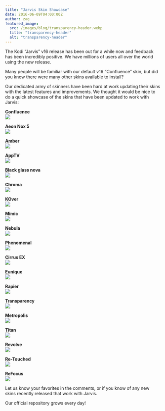 ```yaml
---
title: "Jarvis Skin Showcase"
date: 2016-06-09T04:00:00Z
author: zag
featured_image:
  src: /images/blog/transparency-header.webp
  title: "transparency-header"
  alt: "transparency-header"
---
```


The Kodi “Jarvis” v16 release has been out for a while now and feedback has been incredibly positive. We have millions of users all over the world using the new release.

Many people will be familiar with our default v16 “Confluence” skin, but did you know there were many other skins available to install?

Our dedicated army of skinners have been hard at work updating their skins with the latest features and improvements. We thought it would be nice to do a quick showcase of the skins that have been updated to work with Jarvis:

**Confluence**  
[![](/images/blog/Final-Confluence.webp)](/images/blog/Final-Confluence-large.webp)

**Aeon Nox 5**  
[![](/images/blog/Final-Aeon_Nox_5.webp)](/images/blog/Final-Aeon_Nox_5-large.webp)

**Amber**  
[![](/images/blog/Final-Amber.webp)](/images/blog/Final-Amber-large.webp)

**AppTV**  
[![](/images/blog/Final-AppTV.webp)](/images/blog/Final-AppTV-large.webp)

**Black glass nova**  
[![](/images/blog/Final-Black_glass_nova.webp)](/images/blog/Final-Black_glass_nova-large.webp)

**Chroma**  
[![](/images/blog/Final-Chroma.webp)](/images/blog/Final-Chroma-large.webp)

**KOver**  
[![](/images/blog/Final-Kover.webp)](/images/blog/Final-Kover-large.webp)

**Mimic**  
[![](/images/blog/Final-Mimic.webp)](/images/blog/Final-Mimic-large.webp)

**Nebula**  
[![](/images/blog/Final-Nebula.webp)](/images/blog/Final-Nebula-large.webp)

**Phenomenal**  
[![](/images/blog/Final-Phenominal.webp)](/images/blog/Final-Phenominal-large.webp)

**Cirrus EX**  
[![](/images/blog/Final-Cirrus_ex.webp)](/images/blog/Final-Cirrus_ex-large.webp)

**Eunique**  
[![](/images/blog/Final-Eunique.webp)](/images/blog/Final-Eunique-large.webp)

**Rapier**  
[![](/images/blog/Final-Rapier.webp)](/images/blog/Final-Rapier-large.webp)

**Transparency**  
[![](/images/blog/final-transparency.webp)](/images/blog/final-transparency-large.webp)

**Metropolis**  
[![](/images/blog/final-metropolis.webp)](/images/blog/final-metropolis-large.webp)

**Titan**  
[![](/images/blog/final-titan.webp)](/images/blog/final-titan-large.webp)

**Revolve**  
[![](/images/blog/final-revolve.webp)](/images/blog/final-revolve-large.webp)

**Re-Touched**  
[![](/images/blog/final-retouched.webp)](/images/blog/final-retouched-large.webp)

**ReFocus**  
[![](/images/blog/refocus-small.webp)](/images/blog/refocus-large.webp)

Let us know your favorites in the comments, or if you know of any new skins recently released that work with Jarvis.

Our official repository grows every day!
